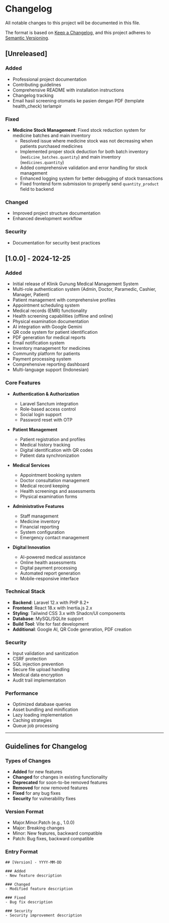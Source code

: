 # Changelog

All notable changes to this project will be documented in this file.

The format is based on [Keep a Changelog](https://keepachangelog.com/en/1.0.0/),
and this project adheres to [Semantic Versioning](https://semver.org/spec/v2.0.0.html).

## [Unreleased]

### Added
- Professional project documentation
- Contributing guidelines
- Comprehensive README with installation instructions
- Changelog tracking
- Email hasil screening otomatis ke pasien dengan PDF (template health_check) terlampir

### Fixed
- **Medicine Stock Management**: Fixed stock reduction system for medicine batches and main inventory
  - Resolved issue where medicine stock was not decreasing when patients purchased medicines
  - Implemented proper stock deduction for both batch inventory (`medicine_batches.quantity`) and main inventory (`medicines.quantity`)
  - Added comprehensive validation and error handling for stock management
  - Enhanced logging system for better debugging of stock transactions
  - Fixed frontend form submission to properly send `quantity_product` field to backend

### Changed
- Improved project structure documentation
- Enhanced development workflow

### Security
- Documentation for security best practices

## [1.0.0] - 2024-12-25

### Added
- Initial release of Klinik Gunung Medical Management System
- Multi-role authentication system (Admin, Doctor, Paramedic, Cashier, Manager, Patient)
- Patient management with comprehensive profiles
- Appointment scheduling system
- Medical records (EMR) functionality
- Health screening capabilities (offline and online)
- Physical examination documentation
- AI integration with Google Gemini
- QR code system for patient identification
- PDF generation for medical reports
- Email notification system
- Inventory management for medicines
- Community platform for patients
- Payment processing system
- Comprehensive reporting dashboard
- Multi-language support (Indonesian)

### Core Features
- **Authentication & Authorization**
  - Laravel Sanctum integration
  - Role-based access control
  - Social login support
  - Password reset with OTP

- **Patient Management**
  - Patient registration and profiles
  - Medical history tracking
  - Digital identification with QR codes
  - Patient data synchronization

- **Medical Services**
  - Appointment booking system
  - Doctor consultation management
  - Medical record keeping
  - Health screenings and assessments
  - Physical examination forms

- **Administrative Features**
  - Staff management
  - Medicine inventory
  - Financial reporting
  - System configuration
  - Emergency contact management

- **Digital Innovation**
  - AI-powered medical assistance
  - Online health assessments
  - Digital payment processing
  - Automated report generation
  - Mobile-responsive interface

### Technical Stack
- **Backend**: Laravel 12.x with PHP 8.2+
- **Frontend**: React 18.x with Inertia.js 2.x
- **Styling**: Tailwind CSS 3.x with Shadcn/UI components
- **Database**: MySQL/SQLite support
- **Build Tool**: Vite for fast development
- **Additional**: Google AI, QR Code generation, PDF creation

### Security
- Input validation and sanitization
- CSRF protection
- SQL injection prevention
- Secure file upload handling
- Medical data encryption
- Audit trail implementation

### Performance
- Optimized database queries
- Asset bundling and minification
- Lazy loading implementation
- Caching strategies
- Queue job processing

---

## Guidelines for Changelog

### Types of Changes
- **Added** for new features
- **Changed** for changes in existing functionality
- **Deprecated** for soon-to-be removed features
- **Removed** for now removed features
- **Fixed** for any bug fixes
- **Security** for vulnerability fixes

### Version Format
- Major.Minor.Patch (e.g., 1.0.0)
- Major: Breaking changes
- Minor: New features, backward compatible
- Patch: Bug fixes, backward compatible

### Entry Format
```
## [Version] - YYYY-MM-DD

### Added
- New feature description

### Changed
- Modified feature description

### Fixed
- Bug fix description

### Security
- Security improvement description
```
